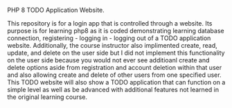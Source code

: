 PHP 8 TODO Application Website.

This repository is for a login app that is controlled through a website. Its purpose is for learning php8 as it is coded demonstrating learning database connection, registering - logging in - logging out of a TODO application website. Additionally, the course instructor also implimented create, read, update, and delete on the user side but I did not implement this functionality on the user side because you would not ever see additioanl create and delete options aside from registration and account deletion within that user and also allowing create and delete of other users from one specified user. This TODO website will also show a TODO application that can function on a simple level as well as be advanced with additional features not learned in the original learning course.
